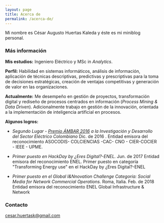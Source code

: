 ```yaml
---
layout: page
title: Acerca de
permalink: /acerca-de/
---
```


Mi nombre es César Augusto Huertas Kaleda y éste es mi miniblog personal.

### Más información

__Mis estudios:__ Ingeniero Eléctrico y MSc in *Analytics*. 

__Perfil:__ Habilidad en sistemas informáticos, análisis de información, aplicación de técnicas descriptivas, predictivas y prescriptivas para la toma de decisiones estratégicas, creación de ventajas competitivas y generación de valor en las organizaciones.

__Actualmente:__ Me desempeño en gestión de proyectos, transformación digital y rediseño de procesos centrados en información (*Process Mining & Data Driven*). Adicionalmente trabajo en gestión de la innovación, orientada a la implementación de inteligencia artificial en procesos.

__Algunos logros:__ 

* _Segundo Lugar - [Premio ÁMBAR 2016](http://www.asocodis.org.co/index.php?option=com_content&view=article&id=158) a la Investigación y Desarrollo del Sector Eléctrico Colombiano_ Dic. de 2016 . Entidad emisora del reconocimiento ASOCODIS- COLCIENCIAS -CAC- CNO - CIER-COCIER - IEEE - UPME.

* _Primer puesto en HackDay by ¿Eres Digital?-ENEL._ Jun. de 2017  Entidad emisora del reconocimiento ENEL. Primer puesto en categoría "Transforming Energy use" en el HackDay by ¿Eres Digital?-ENEL

* _Primer puesto en el Global I&Nnovation Challenge Categoría: Social Media for Network Commercial Operations._ Roma, Italia.
Feb. de 2018  Entidad emisora del reconocimiento ENEL Global Infrastructure & Network


### Contacto

[cesar.huertask@gmail.com](mailto:cesar.huertask@gmail.com)
